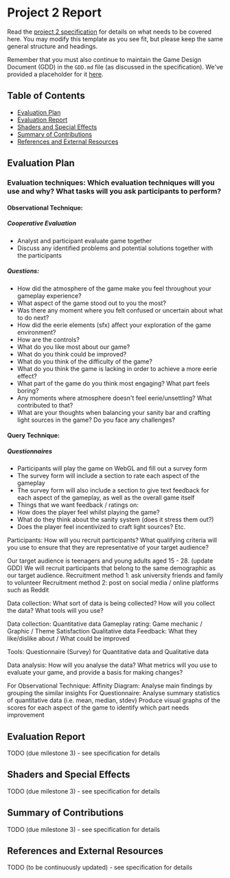 # Project 2 Report

Read the [project 2
specification](https://github.com/feit-comp30019/project-2-specification) for
details on what needs to be covered here. You may modify this template as you see fit, but please
keep the same general structure and headings.

Remember that you must also continue to maintain the Game Design Document (GDD)
in the `GDD.md` file (as discussed in the specification). We've provided a
placeholder for it [here](GDD.md).

## Table of Contents

- [Evaluation Plan](#evaluation-plan)
- [Evaluation Report](#evaluation-report)
- [Shaders and Special Effects](#shaders-and-special-effects)
- [Summary of Contributions](#summary-of-contributions)
- [References and External Resources](#references-and-external-resources)

## Evaluation Plan

### Evaluation techniques: Which evaluation techniques will you use and why? What tasks will you ask participants to perform?

#### Observational Technique:
##### Cooperative Evaluation
+ Analyst and participant evaluate game together
+ Discuss any identified problems and potential solutions together with the participants
##### Questions:
+ How did the atmosphere of the game make you feel throughout your gameplay experience?
+ What aspect of the game stood out to you the most?
+ Was there any moment where you felt confused or uncertain about what to do next? 
+ How did the eerie elements (sfx) affect your exploration of the game environment?
+ How are the controls?
+ What do you like most about our game?
+ What do you think could be improved?
+ What do you think of the difficulty of the game?
+ What do you think the game is lacking in order to achieve a more eerie effect?
+ What part of the game do you think most engaging? What part feels boring?
+ Any moments where atmosphere doesn't feel eerie/unsettling? What contributed to that?
+ What are your thoughts when balancing your sanity bar and crafting light sources in the game? Do you face any challenges?


#### Query Technique:
##### Questionnaires
+ Participants will play the game on WebGL and fill out a survey form
+ The survey form will include a section to rate each aspect of the gameplay
+ The survey form will also include a section to give text feedback for each aspect of the gameplay, as well as the overall game itself
+ Things that we want feedback / ratings on:
+ How does the player feel whilst playing the game?
+ What do they think about the sanity system (does it stress them out?)
+ Does the player feel incentivized to craft light sources?
Etc.




Participants: How will you recruit participants? What qualifying criteria will you use to ensure that they are representative of your target audience?

Our target audience is teenagers and young adults aged 15 - 28. (update GDD)
We will recruit participants that belong to the same demographic as our target audience. 
Recruitment method 1: ask university friends and family to volunteer
Recruitment method 2: post on social media / online platforms such as Reddit


Data collection: What sort of data is being collected? How will you collect the data? What tools will you use?

Data collection: 
Quantitative data
Gameplay rating: Game mechanic / Graphic / Theme
Satisfaction
Qualitative data
Feedback: What they like/dislike about / What could be improved

Tools: Questionnaire (Survey) for Quantitative data and Qualitative data


Data analysis: How will you analyse the data? What metrics will you use to evaluate your game, and provide a basis for making changes?


For Observational Technique:
Affinity Diagram: Analyse main findings by grouping the similar insights
For Questionnaire:
Analyse summary statistics of quantitative data (i.e. mean, median, stdev)
Produce visual graphs of the scores for each aspect of the game to identify which part needs improvement


## Evaluation Report

TODO (due milestone 3) - see specification for details

## Shaders and Special Effects

TODO (due milestone 3) - see specification for details

## Summary of Contributions

TODO (due milestone 3) - see specification for details

## References and External Resources

TODO (to be continuously updated) - see specification for details
